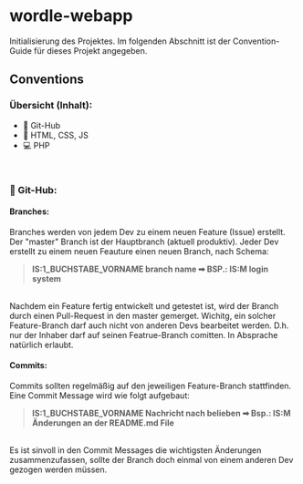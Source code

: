 # wordle-webapp

Initialisierung des Projektes. Im folgenden Abschnitt ist der Convention-Guide für dieses Projekt angegeben.

## Conventions

### Übersicht (Inhalt):
* 🎫 Git-Hub
* 🍮 HTML, CSS, JS
* 💻 PHP

<br>

### 🎫 Git-Hub:

#### Branches:
Branches werden von jedem Dev zu einem neuen Feature (Issue) erstellt. Der "master" Branch ist der Hauptbranch (aktuell produktiv). Jeder Dev erstellt zu einem neuen Feauture einen neuen Branch, nach Schema: <br>
>**IS:1_BUCHSTABE_VORNAME branch name ➡ BSP.: IS:M login system**
<br>
Nachdem ein Feature fertig entwickelt und getestet ist, wird der Branch durch einen Pull-Request in den master gemerget.
Wichitg, ein solcher Feature-Branch darf auch nicht von anderen Devs bearbeitet werden. D.h. nur der Inhaber darf auf seinen Featrue-Branch comitten. In Absprache natürlich erlaubt.

#### Commits:
Commits sollten regelmäßig auf den jeweiligen Feature-Branch stattfinden. Eine Commit Message wird wie folgt aufgebaut: <br>
>**IS:1_BUCHSTABE_VORNAME Nachricht nach belieben ➡ Bsp.: IS:M Änderungen an der README.md File**
<br>
Es ist sinvoll in den Commit Messages die wichtigsten Änderungen zusammenzufassen, sollte der Branch doch einmal von einem anderen Dev gezogen werden müssen.